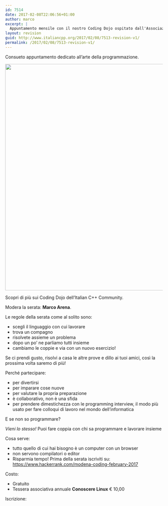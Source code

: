 ```yaml
---
id: 7514
date: 2017-02-08T22:06:56+01:00
author: marco
excerpt: |
  Appuntamento mensile con il nostro Coding Dojo ospitato dall'Associazione "Conoscere Linux", nella palestra digitale di Modena. Tre esercizi proposti, qualsiasi linguaggio di programmazione ammesso, si lavora a coppie e al termine di ogni esercizio si raccontano le soluzioni e si fa una breve retrospettiva sui compromessi scelti, le varianti e così via. Modera la serata Marco Arena.
layout: revision
guid: http://www.italiancpp.org/2017/02/08/7513-revision-v1/
permalink: /2017/02/08/7513-revision-v1/
---
```

Consueto appuntamento dedicato all&#8217;arte della programmazione.

<img loading="lazy" class="size-large aligncenter" src="https://i2.wp.com/www.italiancpp.org/wp-content/uploads/2016/04/WP_20170124_21_20_08_Pro.jpg?fit=1460%2C721" width="1281" height="721" /> 

Scopri di più sui Coding Dojo dell&#8217;Italian C++ Community.

<!--more-->

Modera la serata: **Marco Arena**.

Le regole della serata come al solito sono:

  * scegli il linguaggio con cui lavorare
  * trova un compagno
  * risolvete assieme un problema
  * dopo un po&#8217; ne parliamo tutti insieme
  * cambiamo le coppie e via con un nuovo esercizio!

Se ci prendi gusto, risolvi a casa le altre prove e dillo ai tuoi amici, così la prossima volta saremo di più!

Perché partecipare:

  * per divertirsi
  * per imparare cose nuove
  * per valutare la propria preparazione
  * è collaborativo, non è una sfida
  * per prendere dimestichezza con le programming interview, il modo più usato per fare colloqui di lavoro nel mondo dell&#8217;informatica

E se non so programmare?

_Vieni lo stesso!_ Puoi fare coppia con chi sa programmare e lavorare insieme

Cosa serve:

  * tutto quello di cui hai bisogno è un computer con un browser
  * non servono compilatori o editor
  * Risparmia tempo! Prima della serata iscriviti su:  
    <a href="https://www.hackerrank.com/modena-coding-february-2017" target="_blank">https://www.hackerrank.com/modena-coding-february-2017</a>

Costo:

  * Gratuito
  * Tessera associativa annuale **Conoscere Linux** € 10,00

Iscrizione:

<div style="width: 100%; text-align: left;">
</div>

&nbsp;